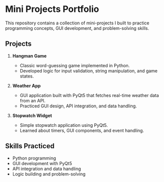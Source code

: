 # Mini Projects Portfolio

This repository contains a collection of mini-projects I built to practice programming concepts, GUI development, and problem-solving skills.

## Projects

1. **Hangman Game**  
   - Classic word-guessing game implemented in Python.  
   - Developed logic for input validation, string manipulation, and game states.

2. **Weather App**  
   - GUI application built with PyQt5 that fetches real-time weather data from an API.  
   - Practiced GUI design, API integration, and data handling.

3. **Stopwatch Widget**  
   - Simple stopwatch application using PyQt5.  
   - Learned about timers, GUI components, and event handling.

## Skills Practiced

- Python programming  
- GUI development with PyQt5  
- API integration and data handling  
- Logic building and problem-solving  
